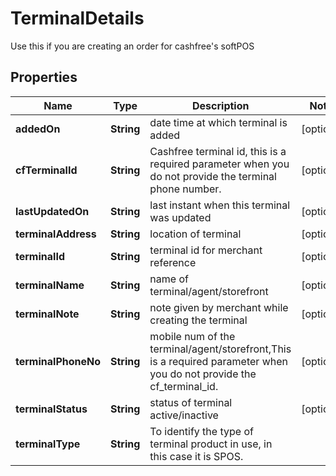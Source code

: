 

# TerminalDetails

Use this if you are creating an order for cashfree's softPOS

## Properties

| Name | Type | Description | Notes |
|------------ | ------------- | ------------- | -------------|
|**addedOn** | **String** | date time at which terminal is added |  [optional] |
|**cfTerminalId** | **String** | Cashfree terminal id, this is a required parameter when you do not provide the terminal phone number. |  [optional] |
|**lastUpdatedOn** | **String** | last instant when this terminal was updated |  [optional] |
|**terminalAddress** | **String** | location of terminal |  [optional] |
|**terminalId** | **String** | terminal id for merchant reference |  [optional] |
|**terminalName** | **String** | name of terminal/agent/storefront |  [optional] |
|**terminalNote** | **String** | note given by merchant while creating the terminal |  [optional] |
|**terminalPhoneNo** | **String** | mobile num of the terminal/agent/storefront,This is a required parameter when you do not provide the cf_terminal_id. |  [optional] |
|**terminalStatus** | **String** | status of terminal active/inactive |  [optional] |
|**terminalType** | **String** | To identify the type of terminal product in use, in this case it is SPOS. |  |



